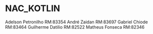 # NAC_KOTLIN

Adelson Petronilho RM:83354
André Zaidan RM:83697
Gabriel Chiode RM:83464
Guilherme Datilio RM:82522
Matheus Fonseca RM:82346

